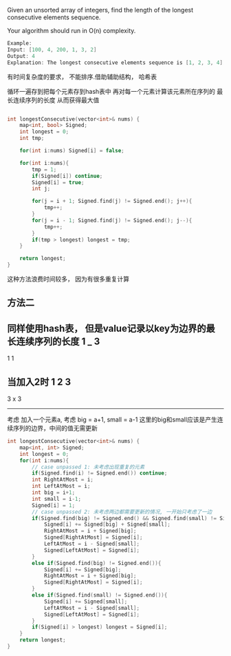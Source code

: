 Given an unsorted array of integers, find the length of the longest consecutive elements sequence.

Your algorithm should run in O(n) complexity.

```cpp
Example:
Input: [100, 4, 200, 1, 3, 2]
Output: 4
Explanation: The longest consecutive elements sequence is [1, 2, 3, 4]. Therefore its length is 4.

```

有时间复杂度的要求， 不能排序.借助辅助结构， 哈希表

循环一遍存到把每个元素存到hash表中 再对每一个元素计算该元素所在序列的 最长连续序列的长度 从而获得最大值

```cpp

int longestConsecutive(vector<int>& nums) {
    map<int, bool> Signed;
    int longest = 0;
    int tmp;

    for(int i:nums) Signed[i] = false;

    for(int i:nums){
        tmp = 1;
        if(Signed[i]) continue;
        Signed[i] = true;
        int j;

        for(j = i + 1; Signed.find(j) != Signed.end(); j++){
            tmp++;
        }
        for(j = i - 1; Signed.find(j) != Signed.end(); j--){
            tmp++;
        }
        if(tmp > longest) longest = tmp;
    }

    return longest;
}
```
这种方法浪费时间较多， 因为有很多重复计算

## 方法二
同样使用hash表， 但是value记录以key为边界的最长连续序列的长度
1 _ 3
-----
1   1

当加入2时
1 2 3
-----
3 x 3

-------------------
考虑 加入一个元素a, 考虑 big = a+1, small = a-1
这里的big和small应该是产生连续序列的边界，中间的值无需更新

```cpp
int longestConsecutive(vector<int>& nums) {
    map<int, int> Signed;
    int longest = 0;
    for(int i:nums){
        // case unpassed 1: 未考虑出现重复的元素
        if(Signed.find(i) != Signed.end()) continue;
        int RightAtMost = i;
        int LeftAtMost = i;
        int big = i+1;
        int small = i-1;
        Signed[i] = 1;
        // case unpassed 2: 未考虑两边都需要更新的情况, 一开始只考虑了一边
        if(Signed.find(big) != Signed.end() && Signed.find(small) != Signed.end()){
            Signed[i] += Signed[big] + Signed[small];
            RightAtMost = i + Signed[big];
            Signed[RightAtMost] = Signed[i];
            LeftAtMost = i - Signed[small];
            Signed[LeftAtMost] = Signed[i];
        }
        else if(Signed.find(big) != Signed.end()){
            Signed[i] += Signed[big];
            RightAtMost = i + Signed[big];
            Signed[RightAtMost] = Signed[i];
        }
        else if(Signed.find(small) != Signed.end()){
            Signed[i] += Signed[small];
            LeftAtMost = i - Signed[small];
            Signed[LeftAtMost] = Signed[i];
        }
        if(Signed[i] > longest) longest = Signed[i];
    }
    return longest;
}
```
